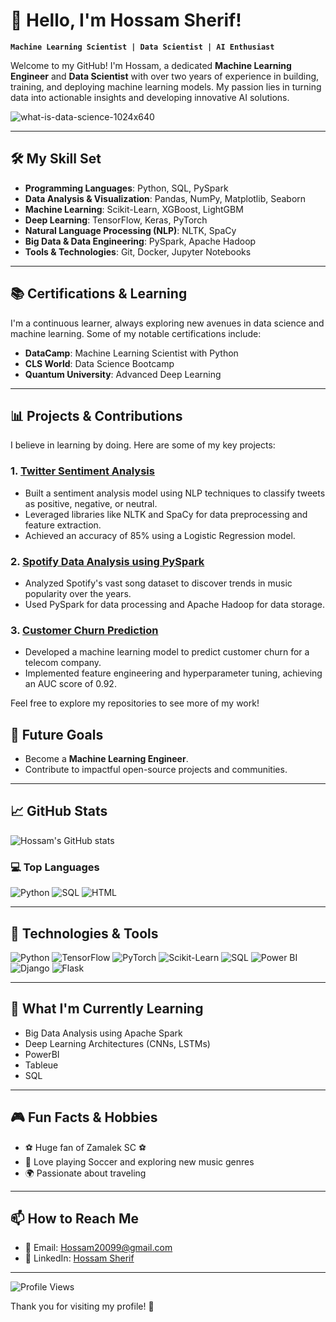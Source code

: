 
# 👋 Hello, I'm Hossam Sherif!

**`Machine Learning Scientist | Data Scientist | AI Enthusiast`**

Welcome to my GitHub! I'm Hossam, a dedicated **Machine Learning Engineer** and **Data Scientist** with over two years of experience in building, training, and deploying machine learning models. My passion lies in turning data into actionable insights and developing innovative AI solutions.


![what-is-data-science-1024x640](https://github.com/user-attachments/assets/70dabedc-a0fc-4902-a226-d7faa486efb6)



---


## 🛠️ My Skill Set

- **Programming Languages**: Python, SQL, PySpark
- **Data Analysis & Visualization**: Pandas, NumPy, Matplotlib, Seaborn
- **Machine Learning**: Scikit-Learn, XGBoost, LightGBM
- **Deep Learning**: TensorFlow, Keras, PyTorch
- **Natural Language Processing (NLP)**: NLTK, SpaCy
- **Big Data & Data Engineering**: PySpark, Apache Hadoop
- **Tools & Technologies**: Git, Docker, Jupyter Notebooks

---

## 📚 Certifications & Learning

I'm a continuous learner, always exploring new avenues in data science and machine learning. Some of my notable certifications include:

- **DataCamp**: Machine Learning Scientist with Python
- **CLS World**: Data Science Bootcamp
- **Quantum University**: Advanced Deep Learning

---

## 📊 Projects & Contributions

I believe in learning by doing. Here are some of my key projects:

### 1. **[Twitter Sentiment Analysis](https://github.com/yourusername/twitter-sentiment-analysis)**
   - Built a sentiment analysis model using NLP techniques to classify tweets as positive, negative, or neutral.
   - Leveraged libraries like NLTK and SpaCy for data preprocessing and feature extraction.
   - Achieved an accuracy of 85% using a Logistic Regression model.

### 2. **[Spotify Data Analysis using PySpark](https://github.com/yourusername/spotify-pyspark-project)**
   - Analyzed Spotify's vast song dataset to discover trends in music popularity over the years.
   - Used PySpark for data processing and Apache Hadoop for data storage.

### 3. **[Customer Churn Prediction](https://github.com/yourusername/customer-churn)**
   - Developed a machine learning model to predict customer churn for a telecom company.
   - Implemented feature engineering and hyperparameter tuning, achieving an AUC score of 0.92.

Feel free to explore my repositories to see more of my work!


## 🎯 Future Goals

- Become a **Machine Learning Engineer**.
- Contribute to impactful open-source projects and communities.

---

## 📈 GitHub Stats

![Hossam's GitHub stats](https://github-readme-stats.vercel.app/api?username=HossamSherif&show_icons=true&theme=radical)

### 💻 Top Languages
![Python](https://img.shields.io/badge/Python-3776AB?style=for-the-badge&logo=python&logoColor=white)
![SQL](https://img.shields.io/badge/SQL-4479A1?style=for-the-badge&logo=postgresql&logoColor=white)
![HTML](https://img.shields.io/badge/HTML5-E34F26?style=for-the-badge&logo=html5&logoColor=white)

---
## 🚀 Technologies & Tools

![Python](https://img.shields.io/badge/Python-3776AB?style=for-the-badge&logo=python&logoColor=white)
![TensorFlow](https://img.shields.io/badge/TensorFlow-FF6F00?style=for-the-badge&logo=tensorflow&logoColor=white)
![PyTorch](https://img.shields.io/badge/PyTorch-EE4C2C?style=for-the-badge&logo=pytorch&logoColor=white)
![Scikit-Learn](https://img.shields.io/badge/Scikit--Learn-F7931E?style=for-the-badge&logo=scikit-learn&logoColor=white)
![SQL](https://img.shields.io/badge/SQL-4479A1?style=for-the-badge&logo=postgresql&logoColor=white)
![Power BI](https://img.shields.io/badge/Power%20BI-F2C811?style=for-the-badge&logo=powerbi&logoColor=black)
![Django](https://img.shields.io/badge/Django-092E20?style=for-the-badge&logo=django&logoColor=white)
![Flask](https://img.shields.io/badge/Flask-000000?style=for-the-badge&logo=flask&logoColor=white)

---

## 🌱 What I'm Currently Learning

- Big Data Analysis using Apache Spark
- Deep Learning Architectures (CNNs, LSTMs)
- PowerBI
- Tableue
- SQL

---

## 🎮 Fun Facts & Hobbies

- ⚽ Huge fan of Zamalek SC ⚽
- 🎸 Love playing Soccer and exploring new music genres
- 🌍 Passionate about traveling 

---

## 📫 How to Reach Me

- 📧 Email: Hossam20099@gmail.com
- 💼 LinkedIn: [Hossam Sherif](www.linkedin.com/in/hossam-sherif-66b53bb5)

---

![Profile Views](https://komarev.com/ghpvc/?username=HossamSherif&color=blueviolet)



Thank you for visiting my profile! 🌟

